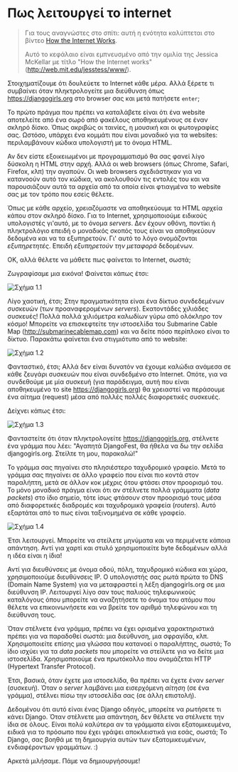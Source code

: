 # Πως λειτουργεί το internet

> Για τους αναγνώστες στο σπίτι: αυτή η ενότητα καλύπτεται στο βίντεο [How the Internet Works](https://www.youtube.com/watch?v=oM9yAA09wdc).
> 
> Αυτό το κεφάλαιο είναι εμπνευσμένο από την ομιλία της Jessica McKellar με τίτλο "How the Internet works" (http://web.mit.edu/jesstess/www/).

Στοιχηματίζουμε ότι δουλεύετε το Internet κάθε μέρα. Αλλά ξέρετε τι συμβαίνει όταν πληκτρολογείτε μια διεύθυνση όπως https://djangogirls.org στο browser σας και μετά πατήσετε `enter`;

Το πρώτο πράγμα που πρέπει να καταλάβετε είναι ότι ένα website αποτελείτε από ένα σωρό από φακέλους αποθηκευμένους σε έναν σκληρό δίσκο. Όπως ακριβώς οι ταινίες, η μουσική και οι φωτογραφίες σας. Ωστόσο, υπάρχει ένα κομμάτι που είναι μοναδικό για τα websites: περιλαμβάνουν κώδικα υπολογιστή με το όνομα HTML.

Αν δεν είστε εξοικειωμένοι με προγραμματισμό θα σας φανεί λίγο δύσκολη η HTML στην αρχή. Αλλά οι web browsers (όπως Chrome, Safari, Firefox, κλπ) την αγαπούν. Οι web browsers σχεδιάστηκαν για να κατανοούν αυτό τον κώδικα, να ακολουθούν τις εντολές του και να παρουσιάζουν αυτά τα αρχεία από τα οποία είναι φτιαγμένα το website σας με τον τρόπο που εσείς θέλετε.

Όπως με κάθε αρχείο, χρειαζόμαστε να αποθηκεύουμε τα HTML αρχεία κάπου στον σκληρό δίσκο. Για το Internet, χρησιμοποιούμε ειδικούς υπολογιστές γι'αυτό, με το όνομα *servers*. Δεν έχουν οθόνη, ποντίκι ή πληκτρολόγιο επειδή ο μοναδικός σκοπός τους είναι να αποθηκεύουν δεδομένα και να τα εξυπηρετούν. Γι' αυτό το λόγο ονομάζονται *εξυπηρετητές*. Επειδή *εξυπηρετούν την μεταφορά* δεδομένων.

ΟΚ, αλλά θέλετε να μάθετε πως φαίνεται το Internet, σωστά;

Ζωγραφίσαμε μια εικόνα! Φαίνεται κάπως έτσι:

![Σχήμα 1.1](images/internet_1.png)

Λίγο χαοτική, έτσι; Στην πραγματικότητα είναι ένα δίκτυο συνδεδεμένων συσκευών (των προαναφερομένων *servers*). Εκατοντάδες χιλιάδες συσκευές! Πολλά πολλά χιλιόμετρα καλωδίων γύρω από ολόκληρο τον κόσμο! Μπορείτε να επισκεφτείτε την ιστοσελίδα του Submarine Cable Map (http://submarinecablemap.com) και να δείτε πόσο περίπλοκο είναι το δίκτυο. Παρακάτω φαίνεται ένα στιγμιότυπο από το website:

![Σχήμα 1.2](images/internet_3.png)

Φανταστικό, έτσι; Αλλά δεν είναι δυνατόν να έχουμε καλώδια ανάμεσα σε κάθε ζευγάρι συσκευών που είναι συνδεδμένο στο Internet. Οπότε, για να συνδεθούμε με μία συσκευή (για παράδειγμα, αυτή που είναι αποθηκευμένο το site https://djangogirls.org) θα χρειαστεί να περάσουμε ένα αίτημα (request) μέσα από πολλές πολλές διαφορετικές συσκευές.

Δείχνει κάπως έτσι:

![Σχήμα 1.3](images/internet_2.png)

Φανταστείτε ότι όταν πληκτρολογείτε https://djangogirls.org, στέλνετε ένα γράμμα που λέει: "Αγαπητά DjangoFest, θα ήθελα να δω την σελίδα djangogirls.org. Στείλτε τη μου, παρακαλώ!"

Το γράμμα σας πηγαίνει στο πλησιέστερο ταχυδρομικό γραφείο. Μετά το γράμμα σας πηγαίνει σε άλλο γραφείο που είναι πιο κοντά στον παραλήπτη, μετά σε άλλον κοκ μέχρις ότου φτάσει στον προορισμό του. Το μόνο μοναδικό πράγμα είναι ότι αν στέλνετε πολλά γράμματα (*data packets*) στο ίδιο σημείο, τότε ίσως φτάσουν στον προορισμό τους μέσα από διαφορετικές διαδρομές και ταχυδρομικά γραφεία (*routers*). Αυτό εξαρτάται από το πως είναι ταξινομημένα σε κάθε γραφείο.

![Σχήμα 1.4](images/internet_4.png)

Έτσι λειτουργεί. Μπορείτε να στείλετε μηνύματα και να περιμένετε κάποια απάντηση. Αντί για χαρτί και στυλό χρησιμοποιείτε byte δεδομένων αλλά η ιδέα είναι η ίδια!

Αντί για διευθύνσεις με όνομα οδού, πόλη, ταχυδρομικό κώδικα και χώρα, χρησιμοποιούμε διευθύνσεις IP. Ο υπολογιστής σας ρωτά πρώτα το DNS (Domain Name System) για να μεταφραστεί η λέξη djangogirls.org σε μια διεύθυνση IP. Λειτουργεί λίγο σαν τους παλιούς τηλεφωνικούς καταλόγους όπου μπορείτε να αναζητήσετε το όνομα του ατόμου που θέλετε να επικοινωνήσετε και να βρείτε τον αριθμό τηλεφώνου και τη διεύθυνση τους.

Όταν στέλνετε ένα γράμμα, πρέπει να έχει ορισμένα χαρακτηριστικά πρέπει για να παραδοθεί σωστά: μια διεύθυνση, μια σφραγίδα, κλπ. Χρησιμοποιείτε επίσης μια γλώσσα που κατανοεί ο παραλήπτης, σωστά; Το ίδιο ισχύει για τα *data packets* που μπορείτε να στείλετε για να δείτε μια ιστοσελίδα. Χρησιμοποιούμε ένα πρωτόκολλο που ονομάζεται HTTP (Hypertext Transfer Protocol).

Έτσι, βασικά, όταν έχετε μια ιστοσελίδα, θα πρέπει να έχετε έναν *server* (συσκευή). Όταν ο *server* λαμβάνει μια εισερχόμενη *αίτηση* (σε ένα γράμμα), στέλνει πίσω την ιστοσελίδα σας (σε άλλη επιστολή).

Δεδομένου ότι αυτό είναι ένας Django οδηγός, μπορείτε να ρωτήσετε τι κάνει Django. Όταν στέλνετε μια απάντηση, δεν θέλετε να στέλνετε την ίδια σε όλους. Είναι πολύ καλύτερα αν τα γράμματα είναι εξατομικευμένα, ειδικά για το πρόσωπο που έχει γράψει αποκλειστικά για εσάς, σωστά; Το Django, σας βοηθά με τη δημιουργία αυτών των εξατομικευμένων, ενδιαφέροντων γραμμάτων. :)

Αρκετά μιλήσαμε. Πάμε να δημιουργήσουμε!